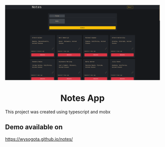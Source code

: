 <div align="center">
  <img src="./readme/screenshot.png" width="720" alt="notes">
</div>

<h1 align="center">Notes App</h1>

This project was created using typescript and mobx

## Demo available on

https://wysogota.github.io/notes/


